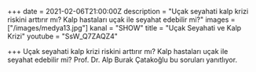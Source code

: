 +++
date = 2021-02-06T21:00:00Z
description = "Uçak seyahati kalp krizi riskini arttırır mı? Kalp hastaları uçak ile seyahat edebilir mi?"
images = ["/images/medya13.jpg"]
kanal = "SHOW"
title = "Uçak Seyahati ve Kalp Krizi"
youtube = "SsW_Q7ZAQZ4"

+++
Uçak seyahati kalp krizi riskini arttırır mı? Kalp hastaları uçak ile seyahat edebilir mi? Prof. Dr. Alp Burak Çatakoğlu bu soruları yanıtlıyor.